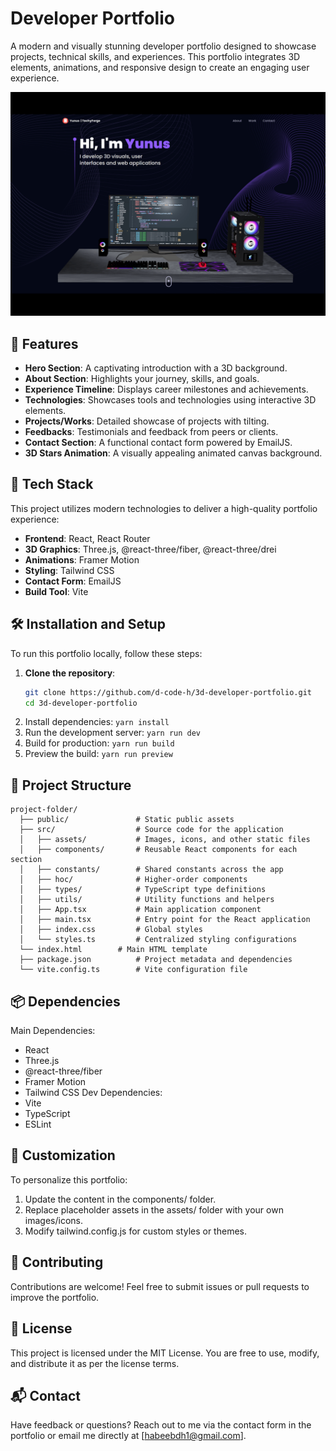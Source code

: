 # Developer Portfolio

A modern and visually stunning developer portfolio designed to showcase projects, technical skills, and experiences. This portfolio integrates 3D elements, animations, and responsive design to create an engaging user experience.

![3d Developer Portfolio](/public/3d.png)

## 🌟 Features

- **Hero Section**: A captivating introduction with a 3D background.
- **About Section**: Highlights your journey, skills, and goals.
- **Experience Timeline**: Displays career milestones and achievements.
- **Technologies**: Showcases tools and technologies using interactive 3D elements.
- **Projects/Works**: Detailed showcase of projects with tilting.
- **Feedbacks**: Testimonials and feedback from peers or clients.
- **Contact Section**: A functional contact form powered by EmailJS.
- **3D Stars Animation**: A visually appealing animated canvas background.

## 🚀 Tech Stack

This project utilizes modern technologies to deliver a high-quality portfolio experience:

- **Frontend**: React, React Router
- **3D Graphics**: Three.js, @react-three/fiber, @react-three/drei
- **Animations**: Framer Motion
- **Styling**: Tailwind CSS
- **Contact Form**: EmailJS
- **Build Tool**: Vite

## 🛠️ Installation and Setup

To run this portfolio locally, follow these steps:

1. **Clone the repository**:
   ```bash
   git clone https://github.com/d-code-h/3d-developer-portfolio.git
   cd 3d-developer-portfolio
   ```
2. Install dependencies:
   `yarn install`
3. Run the development server:
   `yarn run dev`
4. Build for production:
   `yarn run build`
5. Preview the build:
   `yarn run preview`

## 📂 Project Structure

```
project-folder/
  ├── public/               # Static public assets
  ├── src/                  # Source code for the application
  │   ├── assets/           # Images, icons, and other static files
  │   ├── components/       # Reusable React components for each section
  │   ├── constants/        # Shared constants across the app
  │   ├── hoc/              # Higher-order components
  │   ├── types/            # TypeScript type definitions
  │   ├── utils/            # Utility functions and helpers
  │   ├── App.tsx           # Main application component
  │   ├── main.tsx          # Entry point for the React application
  │   ├── index.css         # Global styles
  │   └── styles.ts         # Centralized styling configurations
  └── index.html        # Main HTML template
  ├── package.json          # Project metadata and dependencies
  └── vite.config.ts        # Vite configuration file
```

## 📦 Dependencies

Main Dependencies:

- React
- Three.js
- @react-three/fiber
- Framer Motion
- Tailwind CSS
  Dev Dependencies:
- Vite
- TypeScript
- ESLint

## 🎨 Customization

To personalize this portfolio:

1. Update the content in the components/ folder.
2. Replace placeholder assets in the assets/ folder with your own images/icons.
3. Modify tailwind.config.js for custom styles or themes.

## 🙌 Contributing

Contributions are welcome! Feel free to submit issues or pull requests to improve the portfolio.

## 📄 License

This project is licensed under the MIT License. You are free to use, modify, and distribute it as per the license terms.

## 📬 Contact

Have feedback or questions? Reach out to me via the contact form in the portfolio or email me directly at [habeebdh1@gmail.com].

<!-- Thank you for visiting my portfolio! 😊 -->
